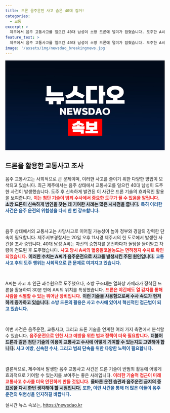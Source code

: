 ```yaml
---
title: 드론 음주운전 사고 숨은 40대 검거!
categories:
  - 교통
excerpt: >
  제주에서 음주 교통사고를 일으킨 40대 남성이 소방 드론에 덜미가 잡혔습니다. 도주한 A씨, 드론의 열화상 카메라로 30분 만에 붙잡히다! 클릭해서 더 자세한 이야기를 확인해보세요!
feature_text: >
  제주에서 음주 교통사고를 일으킨 40대 남성이 소방 드론에 덜미가 잡혔습니다. 도주한 A씨, 드론의 열화상 카메라로 30분 만에 붙잡히다! 클릭해서 더 자세한 이야기를 확인해보세요!
image: '/assets/img/newsdao_breakingnews.jpg'
---
```


<p><img src="/assets/img/newsdao_breakingnews.jpg" alt="koreaapp 속보" /></p>

<h2 data-ke-size="size26">드론을 활용한 교통사고 조사</h2>

<p>음주 교통사고는 사회적으로 큰 문제이며, 이러한 사고를 줄이기 위한 다양한 방법이 모색되고 있습니다. 최근 제주에서는 음주 상태에서 교통사고를 일으킨 40대 남성이 도주한 사건이 발생했습니다. 도주 후 신속하게 발견된 이 사건은 드론 기술의 효과적인 활용을 보여줍니다. <b><span style="color: #ee2323;">이는 첨단 기술이 범죄 수사에서 중요한 도구가 될 수 있음을 알립니다.</span></b> <b><span style="background-color: #21538527;">소방 드론이 신속하게 범인을 찾는 데 기여한 사례는 많은 시사점을 줍니다.</span></b> <b><span style="color: #1a5490;">특히 이러한 사건은 음주 운전의 위험성을 다시 한 번 강조합니다.</span></b></p>

<p data-ke-size="size16">&nbsp;</p>

<p>음주 상태에서의 교통사고는 사망사고로 이어질 가능성이 높아 정부와 경찰의 강력한 단속이 필요합니다. 제주서부경찰서는 20일 오후 11시경 제주시의 한 도로에서 발생한 사건을 조사 중입니다. 40대 남성 A씨는 자신의 승합차를 운전하다가 돌담을 들이받고 차량이 전도된 후 도주했습니다. <b><span style="color: #ee2323;">사고 당시 A씨의 혈중알코올농도는 면허정지 수치로 확인되었습니다.</span></b> <b><span style="background-color: #21538527;">이러한 수치는 A씨가 음주운전으로 사고를 발생시킨 주된 원인입니다.</span></b> <b><span style="color: #1a5490;">교통사고 후의 도주 행위는 사회적으로 큰 문제로 여겨지고 있습니다.</span></b></p>

<p data-ke-size="size16">&nbsp;</p>

<p>A씨는 사고 후 인근 과수원으로 도주했으나, 소방 구조대는 열화상 카메라가 장착된 드론을 활용하여 30분 만에 A씨의 위치를 특정했습니다. <b><span style="color: #ee2323;">드론은 야간에도 열 감지를 통해 사람을 식별할 수 있는 뛰어난 장비입니다.</span></b> <b><span style="background-color: #21538527;">이런 기술을 사용함으로써 수사 속도가 현저하게 증가하고 있습니다.</span></b> <b><span style="color: #1a5490;">소방 드론의 활용은 사고 수사에 있어서 혁신적인 접근법이 되고 있습니다.</span></b></p>

<p data-ke-size="size16">&nbsp;</p>

<p>이번 사건은 음주운전, 교통사고, 그리고 드론 기술을 연계한 여러 가지 측면에서 분석할 수 있습니다. <b><span style="color: #ee2323;">음주운전으로 인한 사고 예방을 위한 법과 정책이 더욱 필요합니다.</span></b> <b><span style="background-color: #21538527;">더불어 드론과 같은 첨단 기술의 이용이 교통사고 수사에 어떻게 기여할 수 있는지도 고민해야 합니다.</span></b> <b><span style="color: #1a5490;">사고 예방, 신속한 수사, 그리고 범죄 단속을 위한 다양한 노력이 필요합니다.</span></b></p>

<p data-ke-size="size16">&nbsp;</p>

<p>결론적으로, 제주에서 발생한 음주 교통사고 사건은 드론 기술이 반범죄 활동에 어떻게 효과적으로 기여할 수 있는지를 보여주는 좋은 사례입니다. <b><span style="color: #ee2323;">이러한 기술적 접근이 미래 교통사고 수사를 더욱 안전하게 만들 것입니다.</span></b> <b><span style="background-color: #21538527;">올바른 운전 습관과 음주운전 금지의 중요성을 다시 한번 생각해야 할 시점입니다.</span></b> <b><span style="color: #1a5490;">또한, 이런 사건을 통해 더 많은 이들이 음주 운전의 위험성을 인지하길 바랍니다.</span></b></p>
실시간 뉴스 속보는, <a href="https://newsdao.kr" rel="dofollow">https://newsdao.kr</a>


